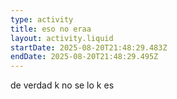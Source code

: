 ```yaml
---
type: activity
title: eso no eraa
layout: activity.liquid
startDate: 2025-08-20T21:48:29.483Z
endDate: 2025-08-20T21:48:29.495Z
---
```

de verdad k no se lo k es